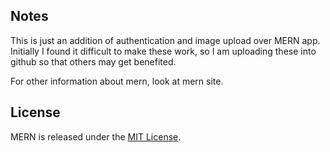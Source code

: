 ## Notes

This is just an addition of authentication and image upload over MERN app. Initially I found it difficult to make these work, so I am uploading these into github so that others may get benefited.


For other information about mern, look at mern site.


## License
MERN is released under the [MIT License](http://www.opensource.org/licenses/MIT).
